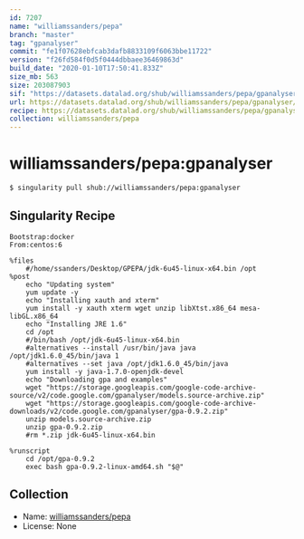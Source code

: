 ```yaml
---
id: 7207
name: "williamssanders/pepa"
branch: "master"
tag: "gpanalyser"
commit: "fe1f07628ebfcab3dafb8833109f6063bbe11722"
version: "f26fd584f0d5f0444dbbaee36469863d"
build_date: "2020-01-10T17:50:41.833Z"
size_mb: 563
size: 203087903
sif: "https://datasets.datalad.org/shub/williamssanders/pepa/gpanalyser/2020-01-10-fe1f0762-f26fd584/f26fd584f0d5f0444dbbaee36469863d.simg"
url: https://datasets.datalad.org/shub/williamssanders/pepa/gpanalyser/2020-01-10-fe1f0762-f26fd584/
recipe: https://datasets.datalad.org/shub/williamssanders/pepa/gpanalyser/2020-01-10-fe1f0762-f26fd584/Singularity
collection: williamssanders/pepa
---
```


# williamssanders/pepa:gpanalyser

```bash
$ singularity pull shub://williamssanders/pepa:gpanalyser
```

## Singularity Recipe

```singularity
Bootstrap:docker
From:centos:6

%files
	#/home/ssanders/Desktop/GPEPA/jdk-6u45-linux-x64.bin /opt
%post
	echo "Updating system"
	yum update -y
	echo "Installing xauth and xterm"
	yum install -y xauth xterm wget unzip libXtst.x86_64 mesa-libGL.x86_64
	echo "Installing JRE 1.6"
	cd /opt
	#/bin/bash /opt/jdk-6u45-linux-x64.bin
	#alternatives --install /usr/bin/java java /opt/jdk1.6.0_45/bin/java 1
	#alternatives --set java /opt/jdk1.6.0_45/bin/java
	yum install -y java-1.7.0-openjdk-devel
	echo "Downloading gpa and examples"
	wget "https://storage.googleapis.com/google-code-archive-source/v2/code.google.com/gpanalyser/models.source-archive.zip"
	wget "https://storage.googleapis.com/google-code-archive-downloads/v2/code.google.com/gpanalyser/gpa-0.9.2.zip"
	unzip models.source-archive.zip
	unzip gpa-0.9.2.zip
	#rm *.zip jdk-6u45-linux-x64.bin

%runscript
	cd /opt/gpa-0.9.2 
	exec bash gpa-0.9.2-linux-amd64.sh "$@"
```

## Collection

 - Name: [williamssanders/pepa](https://github.com/williamssanders/pepa)
 - License: None

